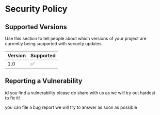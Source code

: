 # Security Policy

## Supported Versions

Use this section to tell people about which versions of your project are
currently being supported with security updates.

| Version | Supported          |
| ------- | ------------------ |
| 1.0   | :white_check_mark: |


## Reporting a Vulnerability

id you find a vulnerability please do share with us as we will try out hardest to fix it!

you can file a bug report we will try to answer as soon as possible

